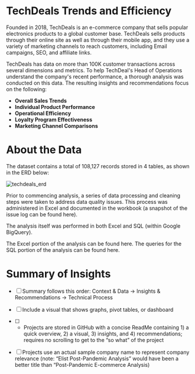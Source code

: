 # TechDeals Trends and Efficiency
Founded in 2018, TechDeals is an e-commerce company that sells popular electronics products to a global customer base. TechDeals sells products through their online site as well as through their mobile app, and they use a variety of marketing channels to reach customers, including Email campaigns, SEO, and affiliate links. 

TechDeals has data on more than 100K customer transactions across several dimensions and metrics. To help TechDeal's Head of Operations understand the company's recent performance, a thorough analysis was conducted on this data. The resulting insights and recommendations focus on the following:

* **Overall Sales Trends**
* **Individual Product Performance**
* **Operational Efficiency**
* **Loyalty Program Effectiveness**
* **Marketing Channel Comparisons**

# About the Data
The dataset contains a total of 108,127 records stored in 4 tables, as shown in the ERD below:

![techdeals_erd](https://github.com/gerson-a/TechDeals-eCommerce-Analysis/assets/142946842/96b27c67-bfdf-4764-9548-c626b63d243b)

Prior to commencing analysis, a series of data processing and cleaning steps were taken to address data quality issues. This process was administered in Excel and documented in the workbook (a snapshot of the issue log can be found here).

The analysis itself was performed in both Excel and SQL (within Google BigQuery).

The Excel portion of the analysis can be found here.
The queries for the SQL portion of the analysis can be found here.

# Summary of Insights

- [ ]  Summary follows this order: Context & Data → Insights & Recommendations → Technical Process
- [ ]  Include a visual that shows graphs, pivot tables, or dashboard

- [ ]  - Projects are stored in GitHub with a concise ReadMe containing 1) a quick overview, 2) a visual, 3) insights, and 4) recommendations; requires no scrolling to get to the “so what” of the project
- [ ]  Projects use an actual sample company name to represent company relevance (note: “Elist Post-Pandemic Analysis” would have been a better title than “Post-Pandemic E-commerce Analysis)


